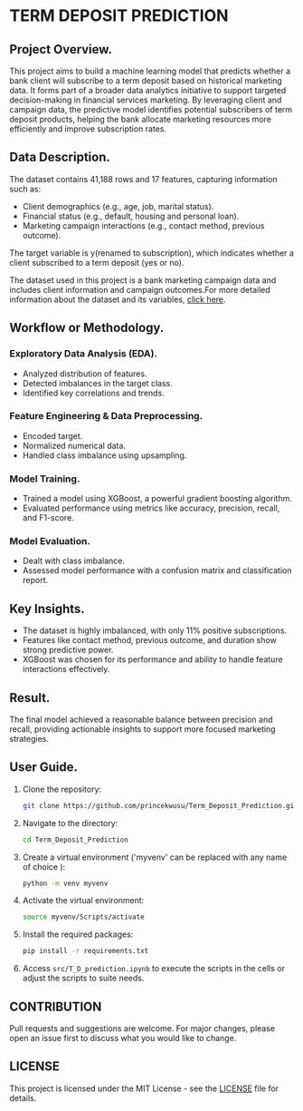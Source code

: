 # TERM DEPOSIT PREDICTION 

## Project Overview.
This project aims to build a machine learning model that predicts whether a bank client will subscribe to a term deposit based on historical marketing data. It forms part of a broader data analytics initiative to support targeted decision-making in financial services marketing.
By leveraging client and campaign data, the predictive model identifies potential subscribers of term deposit products, helping the bank allocate marketing resources more efficiently and improve subscription rates.


## Data Description.
The dataset contains 41,188 rows and 17 features, capturing information such as:
- Client demographics (e.g., age, job, marital status).
- Financial status (e.g., default, housing and personal loan).
- Marketing campaign interactions (e.g., contact method, previous outcome).

The target variable is y(renamed to subscription), which indicates whether a client subscribed to a term deposit (yes or no).

The dataset used in this project is  a bank marketing campaign data and includes client information and campaign outcomes.For more detailed information about the dataset and its variables, [click here](data_files/bank-names.txt).


## Workflow or Methodology.

### Exploratory Data Analysis (EDA).
- Analyzed distribution of features.
- Detected imbalances in the target class.
- Identified key correlations and trends.

### Feature Engineering & Data Preprocessing.
- Encoded target.
- Normalized numerical data.
- Handled class imbalance using upsampling.

### Model Training.
- Trained a model using XGBoost, a powerful gradient boosting algorithm.
- Evaluated performance using metrics like accuracy, precision, recall, and F1-score.

### Model Evaluation.
- Dealt with class imbalance.
- Assessed model performance with a confusion matrix and classification report.


## Key Insights.
- The dataset is highly imbalanced, with only 11% positive subscriptions.
- Features like contact method, previous outcome, and duration show strong predictive power.
- XGBoost was chosen for its performance and ability to handle feature interactions effectively.


## Result.
The final model achieved a reasonable balance between precision and recall, providing actionable insights to support more focused marketing strategies.


## User Guide.

1. Clone the repository:
    ```bash
    git clone https://github.com/princekwusu/Term_Deposit_Prediction.git
    ```

2. Navigate to the directory:
    ```bash
    cd Term_Deposit_Prediction
    ```

3. Create a virtual environment ('myvenv' can be replaced with any name of choice ):
   ```bash
   python -m venv myvenv
   ```

4. Activate the virtual environment:
   ```bash
   source myvenv/Scripts/activate
   ```

5. Install the required packages:
   ```bash
   pip install -r requirements.txt
   ```

6. Access `src/T_D_prediction.ipynb` to execute the scripts in the cells or adjust the scripts to suite needs.   


## CONTRIBUTION
Pull requests and suggestions are welcome. For major changes, please open an issue first to discuss what you would like to change.

## LICENSE
This project is licensed under the MIT License - see the [LICENSE](LICENSE) file for details.